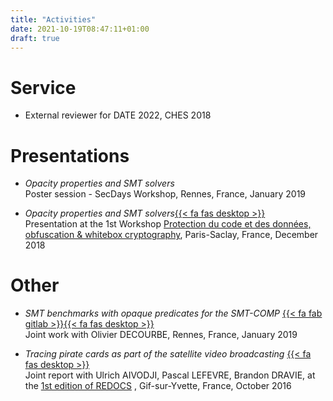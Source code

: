 ```yaml
---
title: "Activities"
date: 2021-10-19T08:47:11+01:00
draft: true
---
```


# Service

+ External reviewer for DATE 2022, CHES 2018


# Presentations

+ *Opacity properties and SMT solvers* \
  Poster session - SecDays Workshop, Rennes, France, January 2019

+ *Opacity properties and SMT solvers*[{{< fa fas desktop >}}](http://sebastien.bardin.free.fr/rump-07-gonzalvez_beamer.pdf) \
  Presentation at the 1st Workshop [Protection du code et des données, obfuscation & whitebox cryptography](http://sebastien.bardin.free.fr/2018-obfuscation-day.html), Paris-Saclay, France, December 2018

# Other

+ *SMT benchmarks with opaque predicates for the SMT-COMP* [{{< fa fab gitlab >}}](https://clc-gitlab.cs.uiowa.edu:2443/SMT-LIB-benchmarks-tmp/benchmarks-pending/-/tree/master/DONE/2019/non-incremental/QF_AUFBV/2019-Gonzalvez)[{{< fa fas desktop >}}](http://smt2019.galois.com/slides/smtlib_status.pdf) \
   Joint work with Olivier DECOURBE, Rennes, France, January 2019
  
+ *Tracing pirate cards as part of the satellite video broadcasting* [{{< fa fas desktop >}}](https://gdr-securite.irisa.fr/wp-content/uploads/redocs16-cryptoexperts.pdf) \
  Joint report with Ulrich AIVODJI, Pascal LEFEVRE, Brandon DRAVIE, at the [1st edition of REDOCS](https://gdr-securite.irisa.fr/redocs/redocs16/) , Gif-sur-Yvette, France, October 2016


